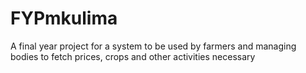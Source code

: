 # FYPmkulima
A final year project for a system to be used by farmers and managing bodies to fetch prices, crops and other activities necessary
